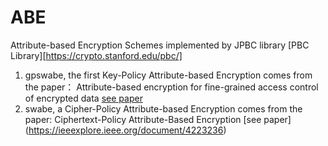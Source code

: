 # ABE
Attribute-based Encryption Schemes 
 implemented by JPBC library [PBC Library][https://crypto.stanford.edu/pbc/]
1. gpswabe, the first Key-Policy Attribute-based Encryption comes from the paper： Attribute-based encryption for fine-grained access control of encrypted data [see paper](https://dl.acm.org/doi/10.1145/1180405.1180418)
2. swabe, a Cipher-Policy Attribute-based Encryption comes from the paper: Ciphertext-Policy Attribute-Based Encryption [see paper] (https://ieeexplore.ieee.org/document/4223236)
